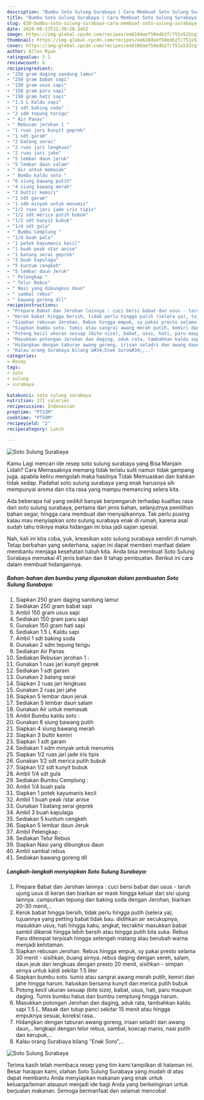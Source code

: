 ```yaml
---
description: "Bumbu Soto Sulung Surabaya | Cara Membuat Soto Sulung Surabaya Yang Enak dan Simpel"
title: "Bumbu Soto Sulung Surabaya | Cara Membuat Soto Sulung Surabaya Yang Enak dan Simpel"
slug: 620-bumbu-soto-sulung-surabaya-cara-membuat-soto-sulung-surabaya-yang-enak-dan-simpel
date: 2020-08-23T22:39:20.345Z
image: https://img-global.cpcdn.com/recipes/ee610daef50edb2f/751x532cq70/soto-sulung-surabaya-foto-resep-utama.jpg
thumbnail: https://img-global.cpcdn.com/recipes/ee610daef50edb2f/751x532cq70/soto-sulung-surabaya-foto-resep-utama.jpg
cover: https://img-global.cpcdn.com/recipes/ee610daef50edb2f/751x532cq70/soto-sulung-surabaya-foto-resep-utama.jpg
author: Allen Ryan
ratingvalue: 3.1
reviewcount: 6
recipeingredient:
- "250 gram daging sandung lamur"
- "250 gram babat sapi"
- "150 gram usus sapi"
- "150 gram paru sapi"
- "150 gram hati sapi"
- "1.5 L Kaldu sapi"
- "1 sdt baking soda"
- "2 sdm tepung terigu"
- " Air Panas"
- " Rebusan jerohan 1 "
- "1 ruas jari kunyit geprek"
- "1 sdt garam"
- "2 batang serai"
- "2 ruas jari lengkuas"
- "2 ruas jari jahe"
- "5 lembar daun jeruk"
- "5 lembar daun salam"
- " Air untuk memasak"
- " Bumbu kaldu soto "
- "6 siung bawang putih"
- "4 siung bawang merah"
- "3 buttir kemiri"
- "1 sdt garam"
- "1 sdm minyak untuk menumis"
- "1/2 ruas jari jade iris tipis"
- "1/2 sdt merica putih bubuk"
- "1/2 sdt kunyit bubuk"
- "1/4 sdt gula"
- " Bumbu Cemplung "
- "1/4 buah pala"
- "1 potek kayumanis kecil"
- "1 buah peak star anise"
- "1 batang serai geprek"
- "3 buah kapulaga"
- "5 kuntum cengkeh"
- "5 lembar daun Jeruk"
- " Pelengkap "
- " Telur Rebus"
- " Nasi yang dibungkus daun"
- " sambal rebus"
- " bawang goreng dll"
recipeinstructions:
- "Prepare Babat dan Jerohan lainnya : cuci bersi babat dan usus - taruh ujung usus di keran dan biarkan air mask hingga keluar dari sisi ujung lainnya. campurkan tepung dan baking soda dengan Jerohan, biarkan 20-30 menit,.."
- "Kerok babat hingga bersih, tidak perlu hingga putih (selera ya), tujuannya yang petting babat tidak bau. didihkan air secukupnya, masukkan usus, hati hingga kaku, angkat, tecrakhir masukkan babat sambil dikerok hingga lebih bersih atau hingga putih bila suka. Rebus Paru ditempat terpisah hingga setengah matang atau berubah warna menjadi kehitaman."
- "Siapkan rebusan Jerohan. Rebus hingga empuk, sy pakai presto selama 30 menit - sisihkan, buang airnya. rebus daging dengan sereh, salam, daun jeuk dan lengkuas dengan presto 20 menit, sisihkan - simpan airnya untuk káldi sekitar 1.5 liter"
- "Siapkan bumbu soto. tumis atau sangrai awang merah putih, kemiri dan jahe hingga harum. haluskan bersama kunyit dan merica putih bubuk"
- "Potong kecil ukuran sesuap (bite size), babat, usus, hati, paru maupun daging. Tumis bumbu halus dan bumbu cemplung hingga harum.."
- "Masukkan potongan Jerohan dan daging, aduk rata, tambahkan kaldu sapi 1.5 L. Masak dan tutup panci sekitar 15 menit atau hingga empuknya sesuai, koreksi rasa.."
- "Hidangkan dengan taburan awang goreng, irisan seladri dan awang daun,.. lengkapi dengan telur rebus, sambal, koecap manis, nasi putih dan kerupuk,.."
- "Kalau orang Surabaya bilang &#34;Enak Soro&#34;,.."
categories:
- Resep
tags:
- soto
- sulung
- surabaya

katakunci: soto sulung surabaya 
nutrition: 271 calories
recipecuisine: Indonesian
preptime: "PT33M"
cooktime: "PT50M"
recipeyield: "2"
recipecategory: Lunch

---
```



![Soto Sulung Surabaya](https://img-global.cpcdn.com/recipes/ee610daef50edb2f/751x532cq70/soto-sulung-surabaya-foto-resep-utama.jpg)

Kamu Lagi mencari ide resep soto sulung surabaya yang Bisa Manjain Lidah? Cara Memasaknya memang tidak terlalu sulit namun tidak gampang juga. apabila keliru mengolah maka hasilnya Tidak Memuaskan dan bahkan tidak sedap. Padahal soto sulung surabaya yang enak harusnya sih mempunyai aroma dan cita rasa yang mampu memancing selera kita.

Ada beberapa hal yang sedikit banyak berpengaruh terhadap kualitas rasa dari soto sulung surabaya, pertama dari jenis bahan, selanjutnya pemilihan bahan segar, hingga cara membuat dan menyajikannya. Tak perlu pusing kalau mau menyiapkan soto sulung surabaya enak di rumah, karena asal sudah tahu triknya maka hidangan ini bisa jadi sajian spesial.




Nah, kali ini kita coba, yuk, kreasikan soto sulung surabaya sendiri di rumah. Tetap berbahan yang sederhana, sajian ini dapat memberi manfaat dalam membantu menjaga kesehatan tubuh kita. Anda bisa membuat Soto Sulung Surabaya memakai 41 jenis bahan dan 8 tahap pembuatan. Berikut ini cara dalam membuat hidangannya.

<!--inarticleads1-->

##### Bahan-bahan dan bumbu yang digunakan dalam pembuatan Soto Sulung Surabaya:

1. Siapkan 250 gram daging sandung lamur
1. Sediakan 250 gram babat sapi
1. Ambil 150 gram usus sapi
1. Sediakan 150 gram paru sapi
1. Gunakan 150 gram hati sapi
1. Sediakan 1.5 L Kaldu sapi
1. Ambil 1 sdt baking soda
1. Gunakan 2 sdm tepung terigu
1. Sediakan  Air Panas
1. Sediakan  Rebusan jerohan 1 :
1. Gunakan 1 ruas jari kunyit geprek
1. Sediakan 1 sdt garam
1. Gunakan 2 batang serai
1. Siapkan 2 ruas jari lengkuas
1. Gunakan 2 ruas jari jahe
1. Siapkan 5 lembar daun jeruk
1. Sediakan 5 lembar daun salam
1. Gunakan  Air untuk memasak
1. Ambil  Bumbu kaldu soto :
1. Gunakan 6 siung bawang putih
1. Siapkan 4 siung bawang merah
1. Siapkan 3 buttir kemiri
1. Siapkan 1 sdt garam
1. Sediakan 1 sdm minyak untuk menumis
1. Siapkan 1/2 ruas jari jade iris tipis
1. Gunakan 1/2 sdt merica putih bubuk
1. Siapkan 1/2 sdt kunyit bubuk
1. Ambil 1/4 sdt gula
1. Sediakan  Bumbu Cemplung :
1. Ambil 1/4 buah pala
1. Siapkan 1 potek kayumanis kecil
1. Ambil 1 buah peak /star anise
1. Gunakan 1 batang serai geprek
1. Ambil 3 buah kapulaga
1. Sediakan 5 kuntum cengkeh
1. Siapkan 5 lembar daun Jeruk
1. Ambil  Pelengkap :
1. Sediakan  Telur Rebus
1. Siapkan  Nasi yang dibungkus daun
1. Ambil  sambal rebus
1. Sediakan  bawang goreng dll




<!--inarticleads2-->

##### Langkah-langkah menyiapkan Soto Sulung Surabaya:

1. Prepare Babat dan Jerohan lainnya : cuci bersi babat dan usus - taruh ujung usus di keran dan biarkan air mask hingga keluar dari sisi ujung lainnya. campurkan tepung dan baking soda dengan Jerohan, biarkan 20-30 menit,..
1. Kerok babat hingga bersih, tidak perlu hingga putih (selera ya), tujuannya yang petting babat tidak bau. didihkan air secukupnya, masukkan usus, hati hingga kaku, angkat, tecrakhir masukkan babat sambil dikerok hingga lebih bersih atau hingga putih bila suka. Rebus Paru ditempat terpisah hingga setengah matang atau berubah warna menjadi kehitaman.
1. Siapkan rebusan Jerohan. Rebus hingga empuk, sy pakai presto selama 30 menit - sisihkan, buang airnya. rebus daging dengan sereh, salam, daun jeuk dan lengkuas dengan presto 20 menit, sisihkan - simpan airnya untuk káldi sekitar 1.5 liter
1. Siapkan bumbu soto. tumis atau sangrai awang merah putih, kemiri dan jahe hingga harum. haluskan bersama kunyit dan merica putih bubuk
1. Potong kecil ukuran sesuap (bite size), babat, usus, hati, paru maupun daging. Tumis bumbu halus dan bumbu cemplung hingga harum..
1. Masukkan potongan Jerohan dan daging, aduk rata, tambahkan kaldu sapi 1.5 L. Masak dan tutup panci sekitar 15 menit atau hingga empuknya sesuai, koreksi rasa..
1. Hidangkan dengan taburan awang goreng, irisan seladri dan awang daun,.. lengkapi dengan telur rebus, sambal, koecap manis, nasi putih dan kerupuk,..
1. Kalau orang Surabaya bilang &#34;Enak Soro&#34;,..
<img src="//assets-global.cpcdn.com/assets/icons/button_play-2c75c40dde080a61004c1f40b05d8f140eaff45d7e9e6481dc71c63d2e7c4909.png" alt="Soto Sulung Surabaya">



Terima kasih telah membaca resep yang tim kami tampilkan di halaman ini. Besar harapan kami, olahan Soto Sulung Surabaya yang mudah di atas dapat membantu Anda menyiapkan makanan yang enak untuk keluarga/teman ataupun menjadi ide bagi Anda yang berkeinginan untuk berjualan makanan. Semoga bermanfaat dan selamat mencoba!
